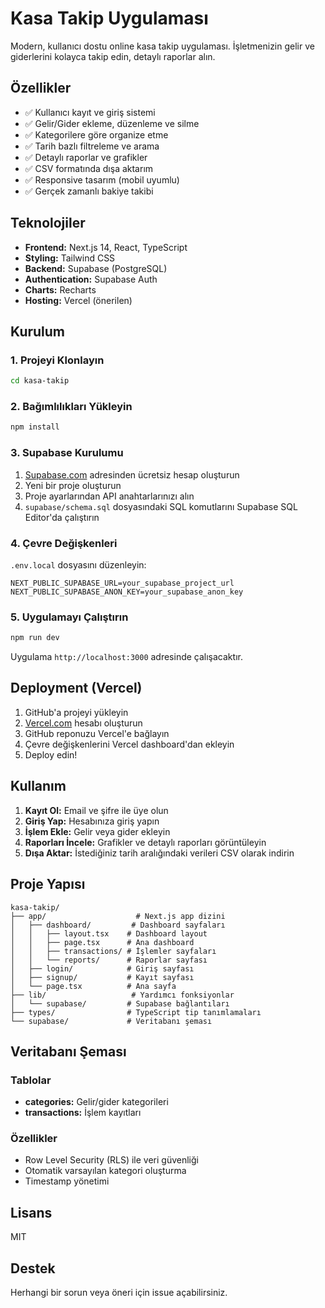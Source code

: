 # Kasa Takip Uygulaması

Modern, kullanıcı dostu online kasa takip uygulaması. İşletmenizin gelir ve giderlerini kolayca takip edin, detaylı raporlar alın.

## Özellikler

- ✅ Kullanıcı kayıt ve giriş sistemi
- ✅ Gelir/Gider ekleme, düzenleme ve silme
- ✅ Kategorilere göre organize etme
- ✅ Tarih bazlı filtreleme ve arama
- ✅ Detaylı raporlar ve grafikler
- ✅ CSV formatında dışa aktarım
- ✅ Responsive tasarım (mobil uyumlu)
- ✅ Gerçek zamanlı bakiye takibi

## Teknolojiler

- **Frontend:** Next.js 14, React, TypeScript
- **Styling:** Tailwind CSS
- **Backend:** Supabase (PostgreSQL)
- **Authentication:** Supabase Auth
- **Charts:** Recharts
- **Hosting:** Vercel (önerilen)

## Kurulum

### 1. Projeyi Klonlayın

```bash
cd kasa-takip
```

### 2. Bağımlılıkları Yükleyin

```bash
npm install
```

### 3. Supabase Kurulumu

1. [Supabase.com](https://supabase.com) adresinden ücretsiz hesap oluşturun
2. Yeni bir proje oluşturun
3. Proje ayarlarından API anahtarlarınızı alın
4. `supabase/schema.sql` dosyasındaki SQL komutlarını Supabase SQL Editor'da çalıştırın

### 4. Çevre Değişkenleri

`.env.local` dosyasını düzenleyin:

```env
NEXT_PUBLIC_SUPABASE_URL=your_supabase_project_url
NEXT_PUBLIC_SUPABASE_ANON_KEY=your_supabase_anon_key
```

### 5. Uygulamayı Çalıştırın

```bash
npm run dev
```

Uygulama `http://localhost:3000` adresinde çalışacaktır.

## Deployment (Vercel)

1. GitHub'a projeyi yükleyin
2. [Vercel.com](https://vercel.com) hesabı oluşturun
3. GitHub reponuzu Vercel'e bağlayın
4. Çevre değişkenlerini Vercel dashboard'dan ekleyin
5. Deploy edin!

## Kullanım

1. **Kayıt Ol:** Email ve şifre ile üye olun
2. **Giriş Yap:** Hesabınıza giriş yapın
3. **İşlem Ekle:** Gelir veya gider ekleyin
4. **Raporları İncele:** Grafikler ve detaylı raporları görüntüleyin
5. **Dışa Aktar:** İstediğiniz tarih aralığındaki verileri CSV olarak indirin

## Proje Yapısı

```
kasa-takip/
├── app/                    # Next.js app dizini
│   ├── dashboard/         # Dashboard sayfaları
│   │   ├── layout.tsx    # Dashboard layout
│   │   ├── page.tsx      # Ana dashboard
│   │   ├── transactions/ # İşlemler sayfaları
│   │   └── reports/      # Raporlar sayfası
│   ├── login/            # Giriş sayfası
│   ├── signup/           # Kayıt sayfası
│   └── page.tsx          # Ana sayfa
├── lib/                   # Yardımcı fonksiyonlar
│   └── supabase/         # Supabase bağlantıları
├── types/                # TypeScript tip tanımlamaları
└── supabase/             # Veritabanı şeması
```

## Veritabanı Şeması

### Tablolar

- **categories:** Gelir/gider kategorileri
- **transactions:** İşlem kayıtları

### Özellikler

- Row Level Security (RLS) ile veri güvenliği
- Otomatik varsayılan kategori oluşturma
- Timestamp yönetimi

## Lisans

MIT

## Destek

Herhangi bir sorun veya öneri için issue açabilirsiniz.